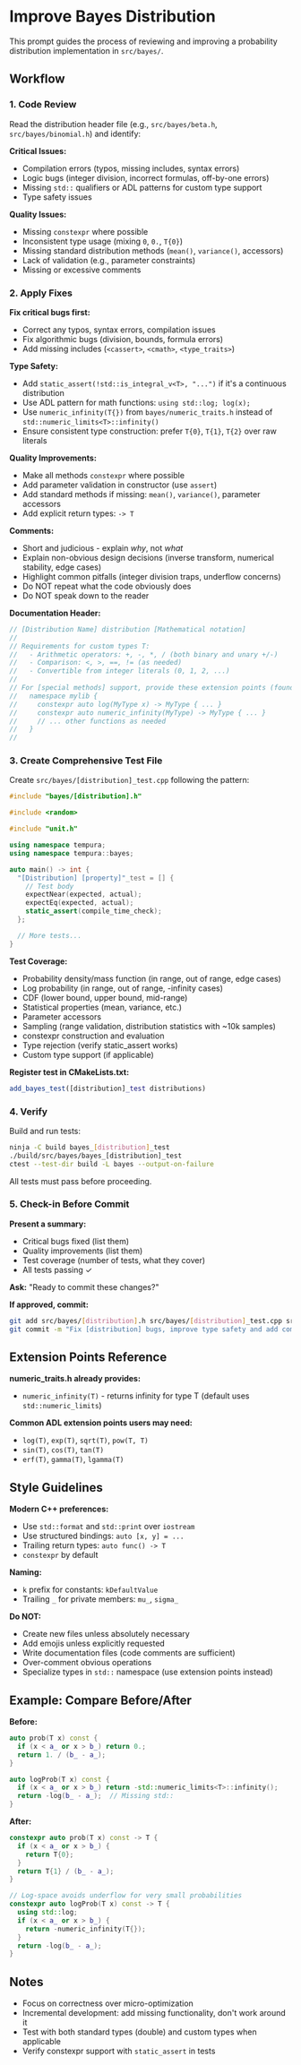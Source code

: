 # Improve Bayes Distribution

This prompt guides the process of reviewing and improving a probability distribution implementation in `src/bayes/`.

## Workflow

### 1. Code Review

Read the distribution header file (e.g., `src/bayes/beta.h`, `src/bayes/binomial.h`) and identify:

**Critical Issues:**
- Compilation errors (typos, missing includes, syntax errors)
- Logic bugs (integer division, incorrect formulas, off-by-one errors)
- Missing `std::` qualifiers or ADL patterns for custom type support
- Type safety issues

**Quality Issues:**
- Missing `constexpr` where possible
- Inconsistent type usage (mixing `0`, `0.`, `T{0}`)
- Missing standard distribution methods (`mean()`, `variance()`, accessors)
- Lack of validation (e.g., parameter constraints)
- Missing or excessive comments

### 2. Apply Fixes

**Fix critical bugs first:**
- Correct any typos, syntax errors, compilation issues
- Fix algorithmic bugs (division, bounds, formula errors)
- Add missing includes (`<cassert>`, `<cmath>`, `<type_traits>`)

**Type Safety:**
- Add `static_assert(!std::is_integral_v<T>, "...")` if it's a continuous distribution
- Use ADL pattern for math functions: `using std::log; log(x);`
- Use `numeric_infinity(T{})` from `bayes/numeric_traits.h` instead of `std::numeric_limits<T>::infinity()`
- Ensure consistent type construction: prefer `T{0}`, `T{1}`, `T{2}` over raw literals

**Quality Improvements:**
- Make all methods `constexpr` where possible
- Add parameter validation in constructor (use `assert`)
- Add standard methods if missing: `mean()`, `variance()`, parameter accessors
- Add explicit return types: `-> T`

**Comments:**
- Short and judicious - explain *why*, not *what*
- Explain non-obvious design decisions (inverse transform, numerical stability, edge cases)
- Highlight common pitfalls (integer division traps, underflow concerns)
- Do NOT repeat what the code obviously does
- Do NOT speak down to the reader

**Documentation Header:**
```cpp
// [Distribution Name] distribution [Mathematical notation]
//
// Requirements for custom types T:
//   - Arithmetic operators: +, -, *, / (both binary and unary +/-)
//   - Comparison: <, >, ==, != (as needed)
//   - Convertible from integer literals (0, 1, 2, ...)
//
// For [special methods] support, provide these extension points (found via ADL):
//   namespace mylib {
//     constexpr auto log(MyType x) -> MyType { ... }
//     constexpr auto numeric_infinity(MyType) -> MyType { ... }
//     // ... other functions as needed
//   }
//
```

### 3. Create Comprehensive Test File

Create `src/bayes/[distribution]_test.cpp` following the pattern:

```cpp
#include "bayes/[distribution].h"

#include <random>

#include "unit.h"

using namespace tempura;
using namespace tempura::bayes;

auto main() -> int {
  "[Distribution] [property]"_test = [] {
    // Test body
    expectNear(expected, actual);
    expectEq(expected, actual);
    static_assert(compile_time_check);
  };

  // More tests...
}
```

**Test Coverage:**
- Probability density/mass function (in range, out of range, edge cases)
- Log probability (in range, out of range, -infinity cases)
- CDF (lower bound, upper bound, mid-range)
- Statistical properties (mean, variance, etc.)
- Parameter accessors
- Sampling (range validation, distribution statistics with ~10k samples)
- constexpr construction and evaluation
- Type rejection (verify static_assert works)
- Custom type support (if applicable)

**Register test in CMakeLists.txt:**
```cmake
add_bayes_test([distribution]_test distributions)
```

### 4. Verify

Build and run tests:
```bash
ninja -C build bayes_[distribution]_test
./build/src/bayes/bayes_[distribution]_test
ctest --test-dir build -L bayes --output-on-failure
```

All tests must pass before proceeding.

### 5. Check-in Before Commit

**Present a summary:**
- Critical bugs fixed (list them)
- Quality improvements (list them)
- Test coverage (number of tests, what they cover)
- All tests passing ✓

**Ask:** "Ready to commit these changes?"

**If approved, commit:**
```bash
git add src/bayes/[distribution].h src/bayes/[distribution]_test.cpp src/bayes/CMakeLists.txt
git commit -m "Fix [distribution] bugs, improve type safety and add comprehensive tests"
```

## Extension Points Reference

**numeric_traits.h already provides:**
- `numeric_infinity(T)` - returns infinity for type T (default uses `std::numeric_limits`)

**Common ADL extension points users may need:**
- `log(T)`, `exp(T)`, `sqrt(T)`, `pow(T, T)`
- `sin(T)`, `cos(T)`, `tan(T)`
- `erf(T)`, `gamma(T)`, `lgamma(T)`

## Style Guidelines

**Modern C++ preferences:**
- Use `std::format` and `std::print` over `iostream`
- Use structured bindings: `auto [x, y] = ...`
- Trailing return types: `auto func() -> T`
- `constexpr` by default

**Naming:**
- `k` prefix for constants: `kDefaultValue`
- Trailing `_` for private members: `mu_`, `sigma_`

**Do NOT:**
- Create new files unless absolutely necessary
- Add emojis unless explicitly requested
- Write documentation files (code comments are sufficient)
- Over-comment obvious operations
- Specialize types in `std::` namespace (use extension points instead)

## Example: Compare Before/After

**Before:**
```cpp
auto prob(T x) const {
  if (x < a_ or x > b_) return 0.;
  return 1. / (b_ - a_);
}

auto logProb(T x) const {
  if (x < a_ or x > b_) return -std::numeric_limits<T>::infinity();
  return -log(b_ - a_);  // Missing std::
}
```

**After:**
```cpp
constexpr auto prob(T x) const -> T {
  if (x < a_ or x > b_) {
    return T{0};
  }
  return T{1} / (b_ - a_);
}

// Log-space avoids underflow for very small probabilities
constexpr auto logProb(T x) const -> T {
  using std::log;
  if (x < a_ or x > b_) {
    return -numeric_infinity(T{});
  }
  return -log(b_ - a_);
}
```

## Notes

- Focus on correctness over micro-optimization
- Incremental development: add missing functionality, don't work around it
- Test with both standard types (double) and custom types when applicable
- Verify constexpr support with `static_assert` in tests
